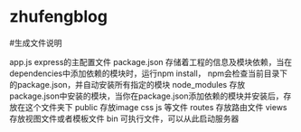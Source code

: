 # zhufengblog

#生成文件说明

app.js express的主配置文件
package.json 存储着工程的信息及模块依赖，当在dependencies中添加依赖的模块时，运行npm install， npm会检查当前目录下的package.json，并自动安装所有指定的模块
node_modules 存放package.json中安装的模块，当你在package.json添加依赖的模块并安装后，存放在这个文件夹下
public 存放image css js 等文件
routes 存放路由文件
views 存放视图文件或者模板文件
bin 可执行文件，可以从此启动服务器
